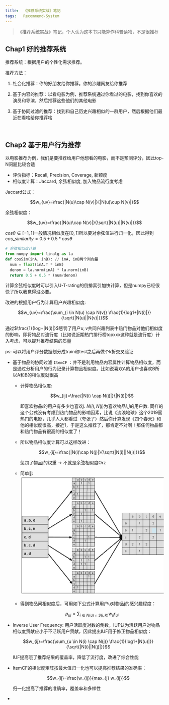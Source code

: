 ```yaml
---
title:	《推荐系统实战》笔记
tags:	Recommend-System
---
```


<head>
    <script src="https://cdn.mathjax.org/mathjax/latest/MathJax.js?config=TeX-AMS-MML_HTMLorMML" type="text/javascript"></script>
    <script type="text/x-mathjax-config">
        MathJax.Hub.Config({
            tex2jax: {
            skipTags: ['script', 'noscript', 'style', 'textarea', 'pre'],
            inlineMath: [['$','$']]
            }
        });
    </script>
</head>

> 《推荐系统实战》笔记，个人认为这本书只能算作科普读物，不是很推荐

## Chap1 好的推荐系统

推荐系统：根据用户的个性化需求推荐。

推荐方法：

1. 社会化推荐：你的好朋友给你推荐。你的沙雕网友给你推荐

2. 基于内容的推荐：以看电影为例，推荐系统通过你看过的电影，找到你喜欢的演员和导演，然后推荐这些他们的其他电影

3. 基于协同过滤的推荐：找到和自己历史兴趣相似的一群用户，然后根据他们最近在看啥给你推荐啥


​		

## Chap2 基于用户行为推荐

以电影推荐为例，我们是要推荐给用户他想看的电影，而不是预测评分，因此top-N问题比较合适

- 评价指标：Recall, Precision, Coverage, 新颖度
- 相似度计算：Jaccard, 余弦相似度, 加入物品流行度考虑

Jaccard公式：

$$w_{uv}=\frac{|N(u)\cap N(v)|}{|N(u)\cup N(v)|}$$

余弦相似度：

$$w_{uv}=\frac{|N(u)\cap N(v)|}{\sqrt{|N(u)||N(v)|}}$$

$cos\theta \in [-1,1]$一般情况相似度在$[0,1]$所以要对余弦值进行归一化，因此得到$cos\_similarity=0.5+0.5*cos\theta$

```python
# 余弦相似度计算
from numpy import linalg as la
def cosSim(inA, inB): // inA, inB两个列向量
  num = float(inA.T * inB)
  denom = la.norm(inA) * la.norm(inB)
  return 0.5 + 0.5 * (num/denom)
```

计算余弦相似度时可以引入U-T-rating的倒排索引加快计算，但是numpy已经很快了所以我觉得没必要。

改进的根据用户行为计算用户兴趣相似度: 

$$w_{uv}=\frac{\sum_{i \in N(u) \cap N(v)} \frac{1}{log1+|N(i)|}}{\sqrt{|N(u)||N(v)|}}$$

 通过$\frac{1}{log+|N(i)|}$惩罚了用户$u,v$共同兴趣列表中热门物品对他们相似度的影响，即将物品对流行度（比如说近期热门排行榜topxxx这种就是流行度）计入考虑，可以提升推荐结果的质量

ps: 可以将用户评分数据划分成train和test之后再做个k折交叉验证

- 基于物品的协同过滤 `ItemCF` ：并不是利用物品内容属性计算物品相似度，而是通过分析用户的行为记录计算物品相似度。比如说喜欢A的用户也喜欢B所以A和B的相似度就很高

  - 计算物品相似度:

     $$w_{ij}=\frac{|N(i) \cap N(j)|}{|N(i)|}$$

    即喜欢物品$i$的用户有多少也喜欢$j$. $N(i),N(j)$为喜欢物品$i,j$的用户数. 同样的这个公式没有考虑到热门物品的影响因素，比说《流浪地球》这个2019蛮热门的电影，几乎人人都看过（夸张了）然后你计算发现《四个春天》和他的相似度很高，接近1，于是这么推荐了，那肯定不对啊！那任何物品都和热门物品有很高的相似度了！

  - 所以物品相似度计算可以这样改进：

    $$w_{ij}=\frac{|N(i)\cap N(j)|}{\sqrt{|N(i)||N(j)|}}$$ 

    惩罚了物品j的权重 -> 不就是余弦相似度Orz

  - 简单🌰: ![](img/rs-example.png)

  - 得到物品间相似度后，可用如下公式计算用户u对物品j的感兴趣程度：

    $$p_{uj}=\sum_{i \in N(u) \cap S(j,K)} w_{ji}r_{ui}$$

- Inverse User Frequency: 用户活跃度对数的倒数，IUF认为活跃用户对物品相似度贡献应小于不活跃用户贡献，因此提出IUF用于修正物品相似度：

  $$w_{ij}=\frac{\sum_{u \in N(i) \cap N(j)} \frac{1}{log1+|N(u)|}}{\sqrt{|N(i)||N(j)|}}$$

   IUF提高哦了推荐结果的覆盖率，降低了流行度，改进了综合性能

- ItemCF的相似度矩阵按最大值归一化也可以提高推荐结果的准确率：

  $$w_{ij}=\frac{w_{ij}}{max_{j} w_{ij}}$$

   归一化提高了推荐的准确率，覆盖率和多样性

- 